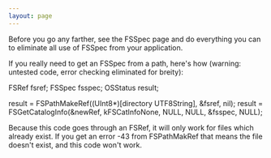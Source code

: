 ```yaml
---
layout: page
---
```


Before you go any farther, see the FSSpec page and do everything you can to eliminate all use of FSSpec from your application.

If you really need to get an FSSpec from a path, here's how (warning: untested code, error checking eliminated for breity):

    
FSRef fsref;
FSSpec fsspec;
OSStatus result;

result = FSPathMakeRef((UInt8*)[directory UTF8String], &fsref, nil);
result = FSGetCatalogInfo(&newRef, kFSCatInfoNone, NULL, NULL, &fsspec, NULL);


Because this code goes through an FSRef, it will only work for files which already exist. If you get an error -43 from     FSPathMakRef that means the file doesn't exist, and this code won't work.
